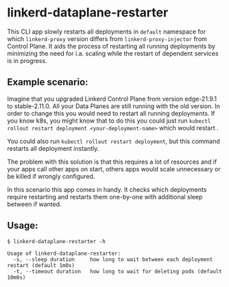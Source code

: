 # linkerd-dataplane-restarter

This CLI app slowly restarts all deployments in `default` namespace for which `linkerd-proxy` version differs from
`linkerd-proxy-injector` from Control Plane. It aids the process of restarting all running deployments by minimizing the
need for i.a. scaling while the restart of dependent services is in progress.

## Example scenario:

Imagine that you upgraded Linkerd Control Plane from version edge-21.9.1 to stable-2.11.0. All your Data Planes are
still running with the old version. In order to change this you would need to restart all running deployments. If you
know k8s, you might know that to do this you could just run `kubectl rollout restart deployment <your-deployment-name>`
which would restart <your-deployment-name>.

You could also run `kubectl rollout restart deployment`, but this command restarts all deployment instantly.

The problem with this solution is that this requires a lot of resources and if your apps call other apps on start,
others apps would scale unnecessary or be killed if wrongly configured.

In this scenario this app comes in handy. It checks which deployments require restarting and restarts them one-by-one
with additional sleep between if wanted.

## Usage:

```shell
$ linkerd-dataplane-restarter -h

Usage of linkerd-dataplane-restarter:
  -s, --sleep duration     how long to wait between each deployment restart (default 1m0s)
  -t, --timeout duration   how long to wait for deleting pods (default 10m0s)
```
